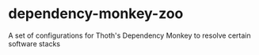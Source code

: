 # dependency-monkey-zoo
A set of configurations for Thoth's Dependency Monkey to resolve certain software stacks
